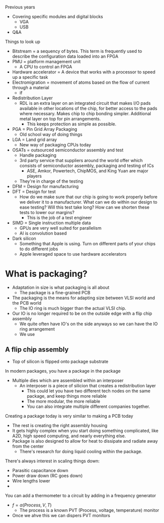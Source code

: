 Previous years
- Covering specific modules and digital blocks
	- VGA
	- USB
- Q&A

Things to look up
- Bitstream = a sequency of bytes. This term is frequently used to describe the configuration data loaded into an FPGA
- PMU = platform management unit
	- A CPU to control an FPGA
- Hardware accelerator = A device that works with a processor to speed up a specific task
- Electromigration = movement of atoms based on the flow of current through a material
	- if 
- Redistribution Layer
	- RDL is an extra layer on an integrated circuit that makes I/O pads available in other locations of the chip, for better access to the pads where necessary. Makes chip to chip bonding simpler. Additional metal layer on top for pin arrangements.
		- This keeps protection as simple as possible.
- PGA = Pin Grid Array Packaging
	- Old school way of doing things
- LGA = Land grid array
	- New way of packaging CPUs today
- OSATs = outsourced semiconductor assembly and test
	- Handle packaging
	- 3rd party service that suppliers around the world offer which consists of semiconductor assembly, packaging and testing of ICs
		 - ASE, Amkor, Powertech, ChipMOS, and King Yuan are major players
	- They're in charge of the testing 
- DFM = Design for manufacturing
- DFT = Design for test
	- How do we make sure that our chip is going to work properly before we deliver it to a manufacturer. What can we do within our design to ease testing? Will this test take long? How can we shorten these tests to lower our margins?
		- This is the job of a test engineer
- SIMD = Single instruction multiple data
	- GPUs are very well suited for parallelism
	- AI is convolution based
- Dark silicon
	- Something that Apple is using. Turn on different parts of your chips to do different jobs
	- Apple leveraged space to use hardware accelerators
# What is packaging?
- Adaptation in size is what packaging is all about
	- The package is a fine-grained PCB
- The packaging is the means for adapting size between VLSI world and the PCB world 
	- The IO ring is much bigger than the actual VLSI chip. 
- Our IO is no longer required to be on the outside edge with a flip chip assembly
	- We quite often have IO's on the side anyways so we can have the IO ring arrangement 
	- We use 
## A flip chip assembly
- Top of silicon is flipped onto package substrate


In modern packages, you have a package in the package
- Multiple dies which are assembled within an interposer
	- An interposer is a piece of silicion that creates a redistribution layer
		- This could let you have two different tech nodes on the same package, and keep things more reliable
		- The more modular, the more reliable
		- You can also integrate multiple different companies together. 

Creating a package today is very similar to making a PCB today
- The rest is creating the right assembly housing
- It gets highly complex when you start doing something complicated, like A2D, high speed computing, and nearly everything else. 
- Package is also designed to allow for heat to dissipate and radiate away from the center
	- There's research for doing liquid cooling within the package. 


There's always interest in scaling things down:
- Parasitic capacitance down
- Power draw down (RC goes down)
- Wire lengths lower
- 


You can add a thermometer to a circuit by adding in a frequency generator
- $f = \alpha(Process, V, T)$
	- The process is a known PVT (Process, voltage, temperature) monitor
- Once we ahve this we can dispers PVT monitors